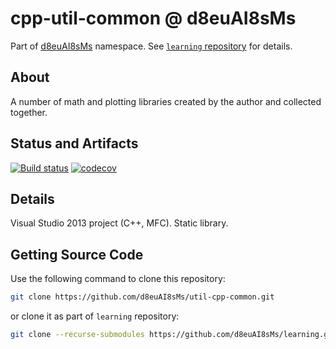 # cpp-util-common @ d8euAI8sMs

Part of [d8euAI8sMs](https://github.com/d8euAI8sMs) namespace. See [`learning` repository](https://github.com/d8euAI8sMs/learning) for details.

## About

A number of math and plotting libraries created by the author and collected together.

## Status and Artifacts

[![Build status](https://ci.appveyor.com/api/projects/status/p8ak4t8kxf6drpc7?svg=true)](https://ci.appveyor.com/project/kalaider/util-cpp-common) [![codecov](https://codecov.io/gh/d8euAI8sMs/util-cpp-common/branch/master/graph/badge.svg)](https://codecov.io/gh/d8euAI8sMs/util-cpp-common)

## Details

Visual Studio 2013 project (C++, MFC). Static library.

## Getting Source Code

Use the following command to clone this repository:

```sh
git clone https://github.com/d8euAI8sMs/util-cpp-common.git
```

or clone it as part of `learning` repository:

```sh
git clone --recurse-submodules https://github.com/d8euAI8sMs/learning.git
```
